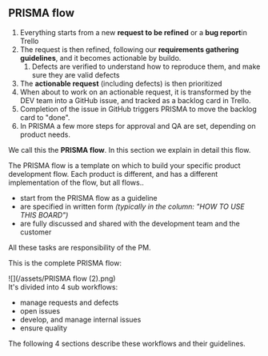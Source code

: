 ## PRISMA flow

1. Everything starts from a new **request to be refined** or a **bug report**in Trello
2. The request is then refined, following our **requirements gathering guidelines**, and it becomes actionable by buildo.
   1. Defects are verified to understand how to reproduce them, and make sure they are valid defects
3. The **actionable request** (including defects) is then prioritized
4. When about to work on an actionable request, it is transformed by the DEV team into a GitHub issue, and tracked as a backlog card in Trello.
5. Completion of the issue in GitHub triggers PRISMA to move the backlog card to "done".
6. In PRISMA a few more steps for approval and QA are set, depending on product needs.

We call this the **PRISMA flow**. In this section we explain in detail this flow.

The PRISMA flow is a template on which to build your specific product development flow. Each product is different, and has a different implementation of the flow, but all flows..

* start from the PRISMA flow as a guideline
* are specified in written form _(typically in the column: "HOW TO USE THIS BOARD")_
* are fully discussed and shared with the development team and the customer

All these tasks are responsibility of the PM.

This is the complete PRISMA flow:

![](/assets/PRISMA flow (2).png)  
It's divided into 4 sub workflows:

* manage requests and defects
* open issues
* develop, and manage internal issues
* ensure quality

The following 4 sections describe these workflows and their guidelines.

